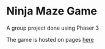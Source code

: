 # Ninja Maze Game

A group project done using Phaser 3

The game is hosted on pages [here](https://amr-hammoud.github.io/maze-game/)
